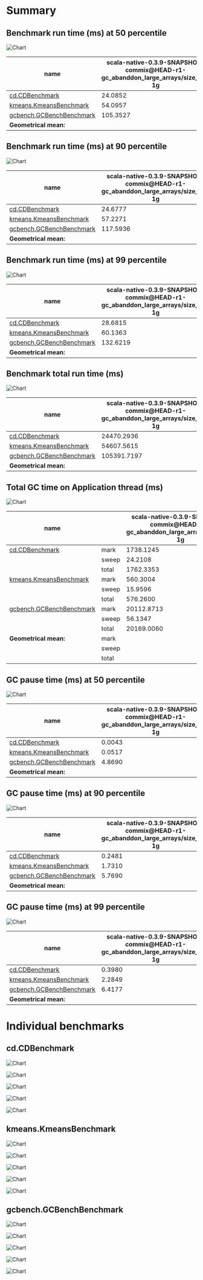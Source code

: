 # Summary
## Benchmark run time (ms) at 50 percentile 
![Chart](relative_percentile_50.png)

|name | scala-native-0.3.9-SNAPSHOT-commix@HEAD-r1-gc_abanddon_large_arrays/size_1g-1g|
| -- | -- |
|[cd.CDBenchmark](#cdcdbenchmark)|24.0852|
|[kmeans.KmeansBenchmark](#kmeanskmeansbenchmark)|54.0957|
|[gcbench.GCBenchBenchmark](#gcbenchgcbenchbenchmark)|105.3527|
| __Geometrical mean:__||
## Benchmark run time (ms) at 90 percentile 
![Chart](relative_percentile_90.png)

|name | scala-native-0.3.9-SNAPSHOT-commix@HEAD-r1-gc_abanddon_large_arrays/size_1g-1g|
| -- | -- |
|[cd.CDBenchmark](#cdcdbenchmark)|24.6777|
|[kmeans.KmeansBenchmark](#kmeanskmeansbenchmark)|57.2271|
|[gcbench.GCBenchBenchmark](#gcbenchgcbenchbenchmark)|117.5936|
| __Geometrical mean:__||
## Benchmark run time (ms) at 99 percentile 
![Chart](relative_percentile_99.png)

|name | scala-native-0.3.9-SNAPSHOT-commix@HEAD-r1-gc_abanddon_large_arrays/size_1g-1g|
| -- | -- |
|[cd.CDBenchmark](#cdcdbenchmark)|28.6815|
|[kmeans.KmeansBenchmark](#kmeanskmeansbenchmark)|60.1363|
|[gcbench.GCBenchBenchmark](#gcbenchgcbenchbenchmark)|132.6219|
| __Geometrical mean:__||
## Benchmark total run time (ms) 
![Chart](relative_total.png)

|name | scala-native-0.3.9-SNAPSHOT-commix@HEAD-r1-gc_abanddon_large_arrays/size_1g-1g|
| -- | -- |
|[cd.CDBenchmark](#cdcdbenchmark)|24470.2936|
|[kmeans.KmeansBenchmark](#kmeanskmeansbenchmark)|54607.5615|
|[gcbench.GCBenchBenchmark](#gcbenchgcbenchbenchmark)|105391.7197|
| __Geometrical mean:__||
## Total GC time on Application thread (ms) 
![Chart](relative_gc_total.png)

|name |  | scala-native-0.3.9-SNAPSHOT-commix@HEAD-r1-gc_abanddon_large_arrays/size_1g-1g|
| -- | -- | -- |
|[cd.CDBenchmark](#cdcdbenchmark)|mark|1738.1245|
||sweep|24.2108|
||total|1762.3353|
|[kmeans.KmeansBenchmark](#kmeanskmeansbenchmark)|mark|560.3004|
||sweep|15.9596|
||total|576.2600|
|[gcbench.GCBenchBenchmark](#gcbenchgcbenchbenchmark)|mark|20112.8713|
||sweep|56.1347|
||total|20169.0060|
|__Geometrical mean:__|mark||
||sweep||
||total||
## GC pause time (ms) at 50 percentile 
![Chart](relative_gc_percentile_50.png)

|name | scala-native-0.3.9-SNAPSHOT-commix@HEAD-r1-gc_abanddon_large_arrays/size_1g-1g|
| -- | -- |
|[cd.CDBenchmark](#cdcdbenchmark)|0.0043|
|[kmeans.KmeansBenchmark](#kmeanskmeansbenchmark)|0.0517|
|[gcbench.GCBenchBenchmark](#gcbenchgcbenchbenchmark)|4.8690|
| __Geometrical mean:__||
## GC pause time (ms) at 90 percentile 
![Chart](relative_gc_percentile_90.png)

|name | scala-native-0.3.9-SNAPSHOT-commix@HEAD-r1-gc_abanddon_large_arrays/size_1g-1g|
| -- | -- |
|[cd.CDBenchmark](#cdcdbenchmark)|0.2481|
|[kmeans.KmeansBenchmark](#kmeanskmeansbenchmark)|1.7310|
|[gcbench.GCBenchBenchmark](#gcbenchgcbenchbenchmark)|5.7690|
| __Geometrical mean:__||
## GC pause time (ms) at 99 percentile 
![Chart](relative_gc_percentile_99.png)

|name | scala-native-0.3.9-SNAPSHOT-commix@HEAD-r1-gc_abanddon_large_arrays/size_1g-1g|
| -- | -- |
|[cd.CDBenchmark](#cdcdbenchmark)|0.3980|
|[kmeans.KmeansBenchmark](#kmeanskmeansbenchmark)|2.2849|
|[gcbench.GCBenchBenchmark](#gcbenchgcbenchbenchmark)|6.4177|
| __Geometrical mean:__||
# Individual benchmarks
## cd.CDBenchmark
![Chart](percentile_cd.CDBenchmark.png)

![Chart](gc_pause_times_cd.CDBenchmark.png)

![Chart](example_run_0_cd.CDBenchmark.png)

![Chart](example_gc_last__conf0_0_cd.CDBenchmark.png)

![Chart](example_gc_last_batches_conf0_0_cd.CDBenchmark.png)

## kmeans.KmeansBenchmark
![Chart](percentile_kmeans.KmeansBenchmark.png)

![Chart](gc_pause_times_kmeans.KmeansBenchmark.png)

![Chart](example_run_0_kmeans.KmeansBenchmark.png)

![Chart](example_gc_last__conf0_0_kmeans.KmeansBenchmark.png)

![Chart](example_gc_last_batches_conf0_0_kmeans.KmeansBenchmark.png)

## gcbench.GCBenchBenchmark
![Chart](percentile_gcbench.GCBenchBenchmark.png)

![Chart](gc_pause_times_gcbench.GCBenchBenchmark.png)

![Chart](example_run_0_gcbench.GCBenchBenchmark.png)

![Chart](example_gc_last__conf0_0_gcbench.GCBenchBenchmark.png)

![Chart](example_gc_last_batches_conf0_0_gcbench.GCBenchBenchmark.png)

